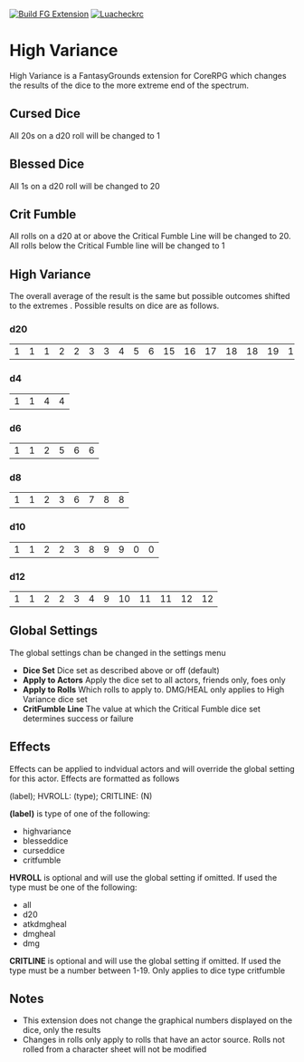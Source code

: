 [![Build FG Extension](https://github.com/rhagelstrom/HighVariance/actions/workflows/create-release.yml/badge.svg)](https://github.com/rhagelstrom/HighVariance/actions/workflows/create-release.yml) [![Luacheckrc](https://github.com/rhagelstrom/HighVariance/actions/workflows/luacheck.yml/badge.svg)](https://github.com/rhagelstrom/HighVariance/actions/workflows/luacheck.yml)
# High Variance
High Variance is a FantasyGrounds extension for CoreRPG which changes the results of the dice to the more extreme end of the spectrum.

## Cursed Dice
All 20s on a d20 roll will be changed to 1

## Blessed Dice
All 1s on a d20 roll will be changed to 20

## Crit Fumble
All rolls on a d20 at or above the Critical Fumble Line will be changed to 20. All rolls below the Critical Fumble line will be changed to 1

## High Variance
The overall average of the result is the same but possible outcomes shifted to the extremes . Possible results on dice are as follows.
### d20
| | | | | | | | | | |  |  |  |  |  |  |  |  |  |  |
|-|-|-|-|-|-|-|-|-|-|--|--|--|--|--|--|--|--|--|--|
|1|1|1|2|2|3|3|4|5|6|15|16|17|18|18|19|19|20|20|20|

### d4
| | | | |
|-|-|-|-|
|1|1|4|4|

### d6
| | | | | | |
|-|-|-|-|-|-|
|1|1|2|5|6|6|

### d8
| | | | | | | | |
|-|-|-|-|-|-|-|-|
|1|1|2|3|6|7|8|8|

### d10
| | | | | | | | | | |
|-|-|-|-|-|-|-|-|-|-|
|1|1|2|2|3|8|9|9|0|0|

### d12
| | | | | | | |  |  |  |  |  |
|-|-|-|-|-|-|-|--|--|--|--|--|
|1|1|2|2|3|4|9|10|11|11|12|12|

## Global Settings
The global settings chan be changed in the settings menu

- **Dice Set** Dice set as described above or off (default)
- **Apply to Actors** Apply the dice set to all actors, friends only, foes only
- **Apply to Rolls**  Which rolls to apply to. DMG/HEAL only applies to High Variance dice set
- **CritFumble Line**  The value at which the Critical Fumble dice set determines success or failure

## Effects
Effects can be applied to indvidual actors and will override the global setting for this actor. Effects are formatted as follows

(label); HVROLL: (type); CRITLINE: (N)

**(label)** is type of one of the following:
- highvariance
- blesseddice
- curseddice
- critfumble

**HVROLL** is optional and will use the global setting if omitted. If used the type must be one of the following:
- all
- d20
- atkdmgheal
- dmgheal
- dmg

**CRITLINE** is optional and will use the global setting if omitted. If used the type must be a number between 1-19. Only applies to dice type critfumble

## Notes
- This extension does not change the graphical numbers displayed on the dice, only the results
- Changes in rolls only apply to rolls that have an actor source. Rolls not rolled from a character sheet will not be modified